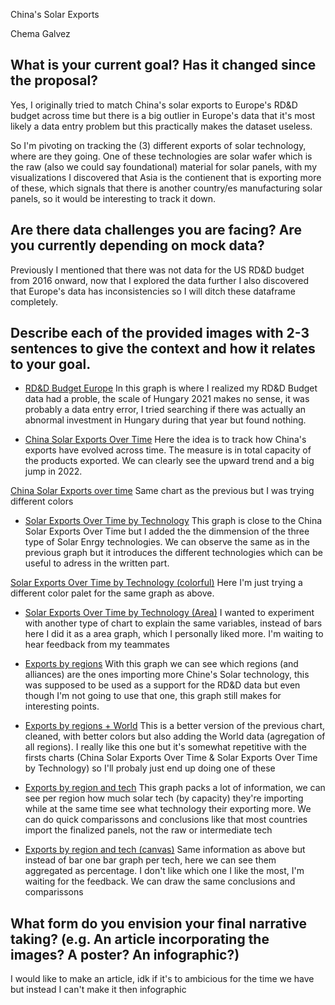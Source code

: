 China's Solar Exports 

Chema Galvez

## What is your current goal? Has it changed since the proposal?
Yes, I originally tried to match China's solar exports to Europe's RD&D budget across time but there is a big outlier in Europe's data that it's most likely a data entry problem but this practically makes the dataset useless.

So I'm pivoting on tracking the (3) different exports of solar technology, where are they going. One of these technologies are solar wafer which is the raw (also we could say foundational) material for solar panels, with my visualizations I discovered that Asia is the contienent that is exporting more of these, which signals that there is another country/es manufacturing solar panels, so it would be interesting to track it down.

## Are there data challenges you are facing? Are you currently depending on mock data?
Previously I mentioned that there was not data for the US RD&D budget from 2016 onward, now that I explored the data further I also discovered that Europe's data has inconsistencies so I will ditch these dataframe completely.

## Describe each of the provided images with 2-3 sentences to give the context and how it relates to your goal.

* [RD&D Budget Europe](../images_plots/rdd_bdgt_oecd.png) In this graph is where I realized my RD&D Budget data had a proble, the scale of Hungary 2021 makes no sense, it was probably a data entry error, I tried searching if there was actually an abnormal investment in Hungary during that year but found nothing.

* [China Solar Exports Over Time](../images_plots/plot_world_exports_red.png) Here the idea is to track how China's exports have evolved across time. The measure is in total capacity of the products exported. We can clearly see the upward trend and a big jump in 2022.

[China Solar Exports over time](../images_plots/plot_world_exports_pinkish.png) Same chart as the previous but I was trying different colors

* [Solar Exports Over Time by Technology](../images_plots/monthly_exports_by_technology.png) This graph is close to the China Solar Exports Over Time but I added the the dimmension of the three type of Solar Enrgy technologies. We can observe the same as in the previous graph but it introduces the different technologies which can be useful to adress in the written part.

[Solar Exports Over Time by Technology (colorful)](../images_plots/monthly_exports_by_technology_colorful.png) Here I'm just trying a different color palet for the same graph as above.

* [Solar Exports Over Time by Technology (Area)](../images_plots/exports_by_tech.png) I wanted to experiment with another type of chart to explain the same variables, instead of bars here I did it as a area graph, which I personally liked more. I'm waiting to hear feedback from my teammates

* [Exports by regions](../images_plots/exports_by_regions.png) With this graph we can see which regions (and alliances) are the ones importing more Chine's Solar technology, this was supposed to be used as a support for the RD&D data but even though I'm not going to use that one, this graph still makes for interesting points.

* [Exports by regions + World](../images_plots/exports_by_region_plus_world.png) This is a better version of the previous chart, cleaned, with better colors but also adding the World data (agregation of all regions). I really like this one but it's somewhat repetitive with the firsts charts (China Solar Exports Over Time & Solar Exports Over Time by Technology) so I'll probaly just end up doing one of these 

* [Exports by region and tech](../images_plots/exports_by_tech_region.png) This graph packs a lot of information, we can see per region how much solar tech (by capacity) they're importing while at the same time see what technology their exporting more. We can do quick comparissons and conclusions like that most countries import the finalized panels, not the raw or intermediate tech

* [Exports by region and tech (canvas)](../images_plots/monthly_exports_by_tech_region_canvas.png) Same information as above but instead of bar one bar graph per tech, here we can see them aggregated as percentage. I don't like which one I like the most, I'm waiting for the feedback. We can draw the same conclusions and comparissons

## What form do you envision your final narrative taking? (e.g. An article incorporating the images? A poster? An infographic?)
I would like to make an article, idk if it's to ambicious for the time we have but instead I can't make it then infographic